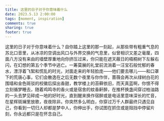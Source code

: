 ```yaml
---
title: 这里的日子对于你意味着什么
date: 2023.5.13 2:00:00
tags: [moment, inspiration]
comments: true
sharing: true
footer: true
---
```

这里的日子对于你意味着什么？自你踏上这里的那一刻起，从那些带有粗重气息的苏北口音里，从冰凉的空调出风口与外界交换的气息里，似曾相识又差之毫厘，四面八方没有来由的墙壁厚重地向你挤压过来，你只能在遮天蔽日的梧桐树下左躲右闪，在幻想的第五个季节中逃亡。一筹莫展的礼堂前流淌着一汪宝石般忧郁的春水，漂浮着飞絮和慌乱的时光，对面走来的年轻脸庞——他们要去哪儿——和口罩下的荒唐心事，它们会散逸在之后无数个夜里与你作伴，蔷薇会再次从绿树白花的围墙和金色斑驳的校徽后探出香甜，教学楼上的苔藓依旧，而天真蓝啊，你恨不得立刻循梦睡去，随着鸡鸣寺的香火或是宿舍的蚊香鼾醉，在推杯换盏间穿过柏油路的一头去梦见碎成一地的好时光，直到醒来换作宿醉或是电话里意味深长的忙音，在星辉斑斓里放歌，夜夜除非。你突然多么明白，你穿过万千人群最终只遇见自己，你看到一切归人却都是梦中人，你伸出手，你试图在抓住或是阻挡中停留片刻，你永远都只是在怀念自己。

